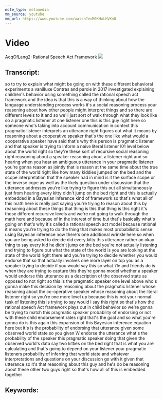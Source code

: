 ```yaml
---
note_type: metamedia
mm_source: youtube
mm_url: https://www.youtube.com/watch?v=M0KHxLHVKnU
---
```


# Video
AcqOfLang2: Rational Speech Act Framework
![](https://www.youtube.com/watch?v=M0KHxLHVKnU)

## Transcript:
so to try to explain what might be going
on with these different behavioral
experiments a vanilluxe Contras and
parole in 2017 investigated explaining
children's behavior using something
called the rational speech act framework
and the idea is that this is a way of
thinking about how the language
understanding process works it's a
social reasoning process your reasoning
about how other people might interpret
things and so there are different levels
to it and so we'll just sort of walk
through what they look like so a
pragmatic listener at one listener one
this is this guy right here so someone
who's taking into account communication
in context this pragmatic listener
interprets an utterance right figures
out what it means by reasoning about a
cooperative speaker that's the one like
what would a cooperative speaker have
said that's why this person is pragmatic
listener and that speaker is trying to
inform a naive literal listener l01
level below about the world right so
they're these sort of recursive social
reasoning right reasoning about a
speaker reasoning about a listener right
and so hearing when you hear an
ambiguous utterance in your pragmatic
listener you're gonna reason as jointly
that is reason at the same time about
the true state of the world right like
how many kiddies jumped on the bed and
the scope interpretation that the
speaker had in mind is it the surface
scope or the inverse cope as well as the
likely question under discussion that
the utterance addresses you're like
trying to figure this out all
simultaneously just from hearing every
kitty didn't jump on the bed right and
this is actually embedded in a Bayesian
inference kind of framework so that's
what all of this math here is really
just saying you're trying to reason
about this by reasoning about these
things that thing is this that thing is
this right it's these different
recursive levels and we're not going to
walk through the math here and because
of in the interest of time but that's
basically what's going on that's why
it's called a rational speech act model
because rational it means you're trying
to do the thing that makes most
probabilistic sense using Bayesian
inference now there's one additional
wrinkle here so when you are being asked
to decide did every kitty
this utterance rather an okay thing to
say every kid he didn't jump on the bed
you're not actually listening and trying
to figure out what the state of the
world is you are looking at the state of
the world right there and you're trying
to decide whether you would endorse that
so that actually involves one more layer
on top you as a speaker trying to decide
if you would say this
so what 7le and friends do is when they
are trying to capture this they're gonna
model whether a speaker would endorse
this utterance as a description of the
observed state as opposed to not right
so this is the pragmatic speaker one
level above who's gonna make this
decision by reasoning about the
pragmatic listener whose reasoning about
the co-operative speaker whose reasoning
about the literal listener right so
you're one more level up because this is
not your normal task of listening this
is trying to say would I say this right
so that's how the rational speech Act
framework plays out in child behavior so
we're gonna be trying to match this
pragmatic speaker probability of
endorsing or not with these child
endorsement rates right that's the goal
and so what you're gonna do is this
again this expansion of this Bayesian
inference equation here but it's is the
probability of endorsing that utterance
given some observed world state so you
given W endorse the utterance what's the
probability of the speaker this
pragmatic speaker doing that given the
observed world's data say two kitties on
the bed right that is what you are
calculating and that's going to depend
on your listener your pragmatic
listeners probability of inferring that
world state and whatever interpretations
and questions on your discussion go with
it given that utterance so it's that
reasoning about this guy and he's do be
reasoning about these other two guys
right so that's how all of this is
embedded together


## Keywords:
